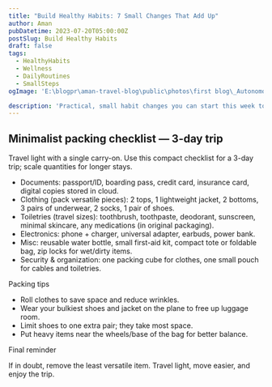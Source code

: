 ```yaml
---
title: "Build Healthy Habits: 7 Small Changes That Add Up"
author: Aman
pubDatetime: 2023-07-20T05:00:00Z
postSlug: Build Healthy Habits
draft: false
tags:
  - HealthyHabits
  - Wellness
  - DailyRoutines
  - SmallSteps
ogImage: 'E:\blogpr\aman-travel-blog\public\photos\first blog\_Autonomous Wea 1.png'

description: 'Practical, small habit changes you can start this week to improve energy, mood, and long-term health.'
---
```


## Minimalist packing checklist — 3-day trip

Travel light with a single carry-on. Use this compact checklist for a 3-day trip; scale quantities for longer stays.

- Documents: passport/ID, boarding pass, credit card, insurance card, digital copies stored in cloud.
- Clothing (pack versatile pieces): 2 tops, 1 lightweight jacket, 2 bottoms, 3 pairs of underwear, 2 socks, 1 pair of shoes.
- Toiletries (travel sizes): toothbrush, toothpaste, deodorant, sunscreen, minimal skincare, any medications (in original packaging).
- Electronics: phone + charger, universal adapter, earbuds, power bank.
- Misc: reusable water bottle, small first-aid kit, compact tote or foldable bag, zip locks for wet/dirty items.
- Security & organization: one packing cube for clothes, one small pouch for cables and toiletries.

Packing tips

- Roll clothes to save space and reduce wrinkles.
- Wear your bulkiest shoes and jacket on the plane to free up luggage room.
- Limit shoes to one extra pair; they take most space.
- Put heavy items near the wheels/base of the bag for better balance.

Final reminder

If in doubt, remove the least versatile item. Travel light, move easier, and enjoy the trip.
